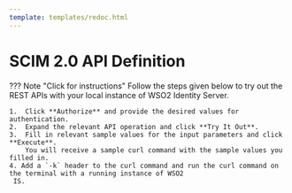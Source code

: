 ```yaml
---
template: templates/redoc.html
---
```


# SCIM 2.0 API Definition

??? Note "Click for instructions"
    Follow the steps given below to try out the REST APIs with your local instance of WSO2 Identity Server.
    
    1.  Click **Authorize** and provide the desired values for authentication. 
    2.  Expand the relevant API operation and click **Try It Out**.  
    3.  Fill in relevant sample values for the input parameters and click **Execute**. 
        You will receive a sample curl command with the sample values you filled in. 
    4. Add a `-k` header to the curl command and run the curl command on the terminal with a running instance of WSO2
     IS. 

<redoc spec-url=../../apis/restapis/scim2.yaml></redoc>
<script src="https://cdn.jsdelivr.net/npm/redoc@next/bundles/redoc.standalone.js"> </script>